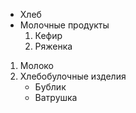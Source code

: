 
+ Хлеб
+ Молочные продукты
  1. Кефир
  2. Ряженка

1. Молоко
2. Хлебобулочные изделия
    + Бублик
    + Ватрушка
